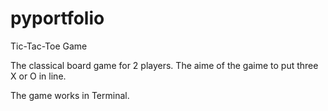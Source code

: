 # pyportfolio
Tic-Tac-Toe Game

The classical board game for 2 players. The aime of the gaime to put three X or O in line.

The game works in Terminal.
